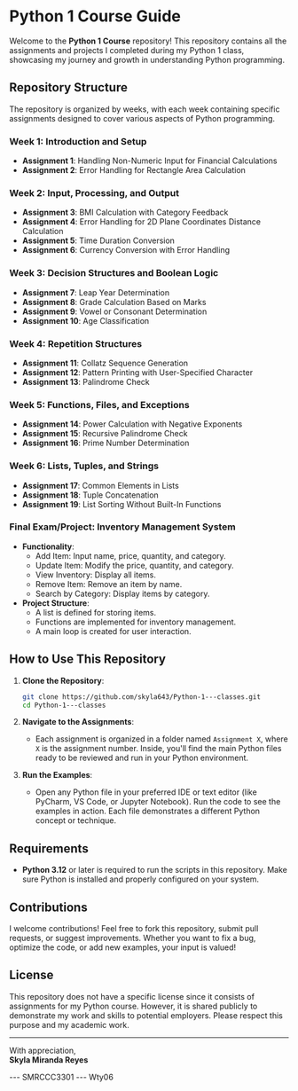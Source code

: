 # Python 1 Course Guide

Welcome to the **Python 1 Course** repository! This repository contains all the assignments and projects I completed during my Python 1 class, showcasing my journey and growth in understanding Python programming.

## Repository Structure

The repository is organized by weeks, with each week containing specific assignments designed to cover various aspects of Python programming.

### Week 1: Introduction and Setup
- **Assignment 1**: Handling Non-Numeric Input for Financial Calculations
- **Assignment 2**: Error Handling for Rectangle Area Calculation

### Week 2: Input, Processing, and Output
- **Assignment 3**: BMI Calculation with Category Feedback
- **Assignment 4**: Error Handling for 2D Plane Coordinates Distance Calculation
- **Assignment 5**: Time Duration Conversion
- **Assignment 6**: Currency Conversion with Error Handling

### Week 3: Decision Structures and Boolean Logic
- **Assignment 7**: Leap Year Determination
- **Assignment 8**: Grade Calculation Based on Marks
- **Assignment 9**: Vowel or Consonant Determination
- **Assignment 10**: Age Classification

### Week 4: Repetition Structures
- **Assignment 11**: Collatz Sequence Generation
- **Assignment 12**: Pattern Printing with User-Specified Character
- **Assignment 13**: Palindrome Check

### Week 5: Functions, Files, and Exceptions
- **Assignment 14**: Power Calculation with Negative Exponents
- **Assignment 15**: Recursive Palindrome Check
- **Assignment 16**: Prime Number Determination

### Week 6: Lists, Tuples, and Strings
- **Assignment 17**: Common Elements in Lists
- **Assignment 18**: Tuple Concatenation
- **Assignment 19**: List Sorting Without Built-In Functions

### Final Exam/Project: Inventory Management System
- **Functionality**:
  - Add Item: Input name, price, quantity, and category.
  - Update Item: Modify the price, quantity, and category.
  - View Inventory: Display all items.
  - Remove Item: Remove an item by name.
  - Search by Category: Display items by category.
- **Project Structure**:
  - A list is defined for storing items.
  - Functions are implemented for inventory management.
  - A main loop is created for user interaction.

## How to Use This Repository

1. **Clone the Repository**:
   ```bash
   git clone https://github.com/skyla643/Python-1---classes.git
   cd Python-1---classes
   ```

2. **Navigate to the Assignments**:
   - Each assignment is organized in a folder named `Assignment X`, where `X` is the assignment number. Inside, you'll find the main Python files ready to be reviewed and run in your Python environment.

3. **Run the Examples**:
   - Open any Python file in your preferred IDE or text editor (like PyCharm, VS Code, or Jupyter Notebook). Run the code to see the examples in action. Each file demonstrates a different Python concept or technique.

## Requirements

- **Python 3.12** or later is required to run the scripts in this repository. Make sure Python is installed and properly configured on your system.

## Contributions

I welcome contributions! Feel free to fork this repository, submit pull requests, or suggest improvements. Whether you want to fix a bug, optimize the code, or add new examples, your input is valued!

## License

This repository does not have a specific license since it consists of assignments for my Python course. However, it is shared publicly to demonstrate my work and skills to potential employers. Please respect this purpose and my academic work.

---

With appreciation,  
**Skyla Miranda Reyes**  

--- SMRCCC3301
--- Wty06
